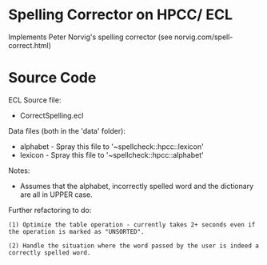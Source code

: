 Spelling Corrector on HPCC/ ECL
=================================

Implements Peter Norvig's spelling corrector (see norvig.com/spell-correct.html)

Source Code
=============
ECL Source file: 

* CorrectSpelling.ecl

Data files (both in the 'data' folder):

* alphabet - Spray this file to '~spellcheck::hpcc::lexicon'
* lexicon - Spray this file to '~spellcheck::hpcc::alphabet'
    
Notes:

* Assumes that the alphabet, incorrectly spelled word and the dictionary are all in UPPER case.

Further refactoring to do:
    
    (1) Optimize the table operation - currently takes 2+ seconds even if the operation is marked as "UNSORTED".
    
    (2) Handle the situation where the word passed by the user is indeed a correctly spelled word. 

